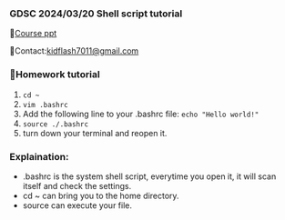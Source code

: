 ### GDSC 2024/03/20 Shell script tutorial

🔨[Course ppt](https://docs.google.com/presentation/d/1KdRUjB8hqPgC0w1TeKg_htm3VwluhlHvtXtIprCKn9s/edit#slide=id.g2c438105f02_0_4)

🌟Contact:kidflash7011@gmail.com

### 💯Homework tutorial

1. ```cd ~ ```
2.  ```vim .bashrc```
3. Add the following line to your .bashrc file: ```echo "Hello world!"```
4. ```source ./.bashrc```
5. turn down your terminal and reopen it.

### Explaination:
- .bashrc is the system shell script, everytime you open it, it will scan itself and check the settings.
- cd ~ can bring you to the home directory.
- source can execute your file.
